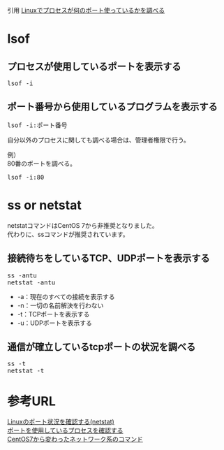引用
[Linuxでプロセスが何のポート使っているかを調べる](https://qiita.com/sonoshou/items/cc2b740147ba1b8da1f3 "Linuxでプロセスが何のポート使っているかを調べる")

# lsof
## プロセスが使用しているポートを表示する
<pre>
lsof -i
</pre>

## ポート番号から使用しているプログラムを表示する
<pre>
lsof -i:ポート番号
</pre>
自分以外のプロセスに関しても調べる場合は、管理者権限で行う。<br/>

例）<br/>
80番のポートを調べる。<br/>
<pre>
lsof -i:80
</pre>

# ss or netstat
netstatコマンドはCentOS 7から非推奨となりました。<br/>
代わりに、ssコマンドが推奨されています。<br/>

## 接続待ちをしているTCP、UDPポートを表示する
<pre>
ss -antu
netstat -antu
</pre>
- -a：現在のすべての接続を表示する
- -n：一切の名前解決を行わない
- -t：TCPポートを表示する
- -u：UDPポートを表示する


## 通信が確立しているtcpポートの状況を調べる
<pre>
ss -t
netstat -t
</pre>

# 参考URL
[Linuxのポート状況を確認する(netstat)](http://www.linuxmaster.jp/linux_skill/2009/02/linux-4.html "Linuxのポート状況を確認する(netstat)")<br/>
[ポートを使用しているプロセスを確認する](http://linuxtips.biz/080/post_38.html "ポートを使用しているプロセスを確認する")<br/>
[CentOS7から変わったネットワーク系のコマンド](https://qiita.com/haisaihiroki/items/87fe137f00b5c625f607 "CentOS7から変わったネットワーク系のコマンド")<br/>
